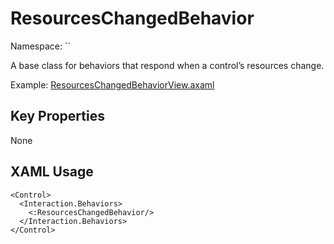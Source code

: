 # ResourcesChangedBehavior

Namespace: ``

A base class for behaviors that respond when a control’s resources change.

Example: [ResourcesChangedBehaviorView.axaml](samples/BehaviorsTestApplication/Views/Pages/ResourcesChangedBehaviorView.axaml)

## Key Properties
None

## XAML Usage
```xaml
<Control>
  <Interaction.Behaviors>
    <:ResourcesChangedBehavior/>
  </Interaction.Behaviors>
</Control>
```
